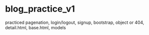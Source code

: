 # blog_practice_v1
practiced pagenation, login/logout, signup, bootstrap, object or 404, detail.html, base.html, models 
